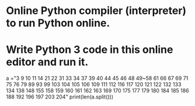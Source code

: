 # Online Python compiler (interpreter) to run Python online.
# Write Python 3 code in this online editor and run it.
a ="3 9 10 11 14 21 22 31 33 34 37 39 40 44 45 46 48 49~58 61 66 67 69 71 75 76 79 89 93 99 103 104 105 106 109 111 112 116 117 120 121 122 132 133 134 138 148 155 158 159 160 161 162 163 169 170 175 177 179 180 184 185 186 188 192 196 197 203 204"
print(len(a.split()))
